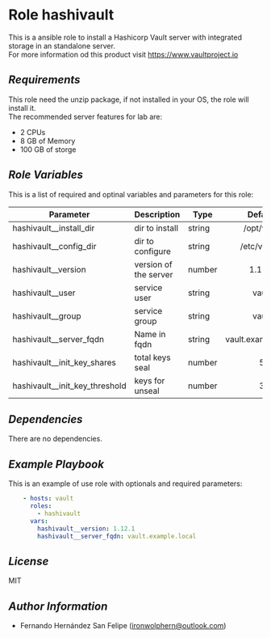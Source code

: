 **Role hashivault**
===================

This is a ansible role to install a Hashicorp Vault server with integrated storage in an standalone server.  
For more information od this product visit https://www.vaultproject.io

*Requirements*
--------------

This role need the unzip package, if not installed in your OS, the role will install it.  
The recommended server features for lab are:

  - 2 CPUs
  - 8 GB of Memory
  - 100 GB of storge

*Role Variables*
----------------

This is a list of required and optinal variables and parameters for this role:

| **Parameter**                  | **Description**            | **Type** |     **Default**     |**Required**|
|--------------------------------|----------------------------|----------|:-------------------:|:----------:|
| hashivault__install_dir        | dir to install             |  string  | /opt/vault          |     no     |
| hashivault__config_dir         | dir to configure           |  string  | /etc/vault.d        |     no     |
| hashivault__version            | version of the server      |  number  | 1.12.1              |     yes    |
| hashivault__user               | service user               |  string  | vault               |     no     |
| hashivault__group              | service group              |  string  | vault               |     no     |
| hashivault__server_fqdn        | Name in fqdn               |  string  | vault.example.local |     yes    |
| hashivault__init_key_shares    | total keys seal            |  number  | 5                   |     no     |
| hashivault__init_key_threshold | keys for unseal            |  number  | 3                   |     no     |

*Dependencies*
--------------

There are no dependencies.

*Example Playbook*
------------------

This is an example of use role with optionals and required parameters:

```yaml
    - hosts: vault
      roles:
        - hashivault
      vars:
        hashivault__version: 1.12.1
        hashivault__server_fqdn: vault.example.local
```

*License*
---------

MIT

*Author Information*
--------------------

- Fernando Hernández San Felipe (ironwolphern@outlook.com)

